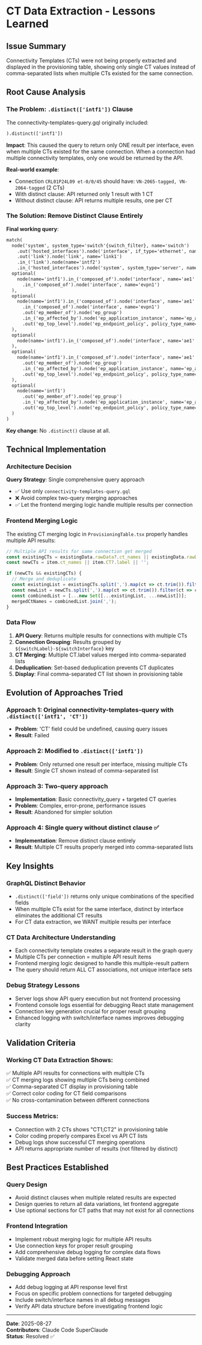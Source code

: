 # CT Data Extraction - Lessons Learned

## Issue Summary

Connectivity Templates (CTs) were not being properly extracted and displayed in the provisioning table, showing only single CT values instead of comma-separated lists when multiple CTs existed for the same connection.

## Root Cause Analysis

### The Problem: `.distinct(['intf1'])` Clause

The connectivity-templates-query.gql originally included:

```graphql
).distinct(['intf1'])
```

**Impact**: This caused the query to return only ONE result per interface, even when multiple CTs existed for the same connection. When a connection had multiple connectivity templates, only one would be returned by the API.

**Real-world example**:
- Connection `CRL01P24L09 et-0/0/45` should have: `VN-2065-tagged, VN-2064-tagged` (2 CTs)
- With distinct clause: API returned only 1 result with 1 CT
- Without distinct clause: API returns multiple results, one per CT

### The Solution: Remove Distinct Clause Entirely

**Final working query**:
```graphql
match(
  node('system', system_type='switch'{switch_filter}, name='switch')
    .out('hosted_interfaces').node('interface', if_type='ethernet', name='intf1')
    .out('link').node('link', name='link1')
    .in_('link').node(name='intf2')
    .in_('hosted_interfaces').node('system', system_type='server', name='server'),
  optional(
    node(name='intf1').in_('composed_of').node('interface', name='ae1' )
      .in_('composed_of').node('interface', name='evpn1')
  ),
  optional(
    node(name='intf1').in_('composed_of').node('interface', name='ae1' )
      .in_('composed_of').node('interface', name='evpn1')
      .out('ep_member_of').node('ep_group')
      .in_('ep_affected_by').node('ep_application_instance', name='ep_application_instance')
      .out('ep_top_level').node('ep_endpoint_policy', policy_type_name='batch', name='CT')
  ),
  optional(
    node(name='intf1').in_('composed_of').node('interface', name='ae1' )
  ),
  optional(
    node(name='intf1').in_('composed_of').node('interface', name='ae1' )
      .out('ep_member_of').node('ep_group')
      .in_('ep_affected_by').node('ep_application_instance', name='ep_application_instance')
      .out('ep_top_level').node('ep_endpoint_policy', policy_type_name='batch', name='CT')
  ),
  optional(
    node(name='intf1')
      .out('ep_member_of').node('ep_group')
      .in_('ep_affected_by').node('ep_application_instance', name='ep_application_instance')
      .out('ep_top_level').node('ep_endpoint_policy', policy_type_name='batch', name='CT')
  )
)
```

**Key change**: No `.distinct()` clause at all.

## Technical Implementation

### Architecture Decision

**Query Strategy**: Single comprehensive query approach
- ✅ Use only `connectivity-templates-query.gql`
- ❌ Avoid complex two-query merging approaches
- ✅ Let the frontend merging logic handle multiple results per connection

### Frontend Merging Logic

The existing CT merging logic in `ProvisioningTable.tsx` properly handles multiple API results:

```typescript
// Multiple API results for same connection get merged
const existingCTs = existingData.rawData?.ct_names || existingData.rawData?.CT?.label || '';
const newCTs = item.ct_names || item.CT?.label || '';

if (newCTs && existingCTs) {
  // Merge and deduplicate
  const existingList = existingCTs.split(',').map(ct => ct.trim()).filter(ct => ct);
  const newList = newCTs.split(',').map(ct => ct.trim()).filter(ct => ct);
  const combinedList = [...new Set([...existingList, ...newList])];
  mergedCtNames = combinedList.join(',');
}
```

### Data Flow

1. **API Query**: Returns multiple results for connections with multiple CTs
2. **Connection Grouping**: Results grouped by `${switchLabel}-${switchInterface}` key
3. **CT Merging**: Multiple CT.label values merged into comma-separated lists
4. **Deduplication**: Set-based deduplication prevents CT duplicates
5. **Display**: Final comma-separated CT list shown in provisioning table

## Evolution of Approaches Tried

### Approach 1: Original connectivity-templates-query with `.distinct(['intf1', 'CT'])`
- **Problem**: 'CT' field could be undefined, causing query issues
- **Result**: Failed

### Approach 2: Modified to `.distinct(['intf1'])`
- **Problem**: Only returned one result per interface, missing multiple CTs
- **Result**: Single CT shown instead of comma-separated list

### Approach 3: Two-query approach
- **Implementation**: Basic connectivity_query + targeted CT queries
- **Problem**: Complex, error-prone, performance issues
- **Result**: Abandoned for simpler solution

### Approach 4: Single query without distinct clause ✅
- **Implementation**: Remove distinct clause entirely
- **Result**: Multiple CT results properly merged into comma-separated lists

## Key Insights

### GraphQL Distinct Behavior
- `.distinct(['field'])` returns only unique combinations of the specified fields
- When multiple CTs exist for the same interface, distinct by interface eliminates the additional CT results
- For CT data extraction, we WANT multiple results per interface

### CT Data Architecture Understanding
- Each connectivity template creates a separate result in the graph query
- Multiple CTs per connection = multiple API result items
- Frontend merging logic designed to handle this multiple-result pattern
- The query should return ALL CT associations, not unique interface sets

### Debug Strategy Lessons
- Server logs show API query execution but not frontend processing
- Frontend console logs essential for debugging React state management
- Connection key generation crucial for proper result grouping
- Enhanced logging with switch/interface names improves debugging clarity

## Validation Criteria

### Working CT Data Extraction Shows:
✅ Multiple API results for connections with multiple CTs  
✅ CT merging logs showing multiple CTs being combined  
✅ Comma-separated CT display in provisioning table  
✅ Correct color coding for CT field comparisons  
✅ No cross-contamination between different connections  

### Success Metrics:
- Connection with 2 CTs shows "CT1,CT2" in provisioning table
- Color coding properly compares Excel vs API CT lists  
- Debug logs show successful CT merging operations
- API returns appropriate number of results (not filtered by distinct)

## Best Practices Established

### Query Design
- Avoid distinct clauses when multiple related results are expected
- Design queries to return all data variations, let frontend aggregate
- Use optional sections for CT paths that may not exist for all connections

### Frontend Integration  
- Implement robust merging logic for multiple API results
- Use connection keys for proper result grouping
- Add comprehensive debug logging for complex data flows
- Validate merged data before setting React state

### Debugging Approach
- Add debug logging at API response level first
- Focus on specific problem connections for targeted debugging
- Include switch/interface names in all debug messages
- Verify API data structure before investigating frontend logic

---

**Date**: 2025-08-27  
**Contributors**: Claude Code SuperClaude  
**Status**: Resolved ✅